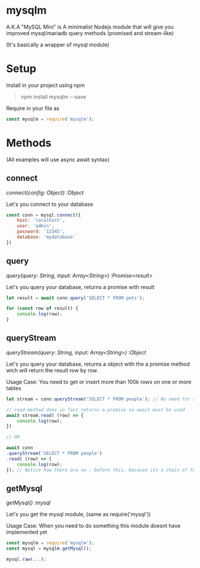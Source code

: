 # mysqlm
A.K.A "MySQL Mini" is
A minimalist Nodejs module that will give you improved mysql/mariadb query methods (promised and stream-like)

(It's basically a wrapper of mysql module)

# Setup
Install in your project using npm
> npm install mysqlm --save

Require in your file as
````javascript
const mysqlm = require('mysqlm');
````
# Methods
(All examples will use async await syntax)
## connect 
*connect(config: Object) :Object*

Let's you connect to your database

````javascript
const conn = mysql.connect({
    host: 'localhost',
    user: 'admin',
    password: '12345',
    database: 'mydatabase'
})
````

## query
*query(query: String, input: Array\<String>) :Promise\<result>*

Let's you query your database, returns a promise with result

````javascript
let result = await conn.query('SELECT * FROM pets');

for (const row of result) {
    console.log(row);
}
````

## queryStream
*queryStream(query: String, input: Array\<String>) :Object*

Let's you query your database, returns a object with the a promise method wich will return the result row by row.

Usage Case: You need to get or insert more than 100k rows on one or more tables

````javascript
let stream = conn.queryStream('SELECT * FROM people'); // No need for await here since queryStream doesn't return a promise

// read method does in fact returns a promise so await must be used
await stream.read( (row) => {
    console.log(row);
})

// OR

await conn
.queryStream('SELECT * FROM people')
.read( (row) => {
    console.log(row);
}); // Notice how there are no ; before this, because its a chain of functions

````

## getMysql
*getMysql() :mysql*

Let's you get the mysql module, (same as require('mysql'))

Usage Case: When you need to do something this module doesnt have implemented yet

````javascript
const mysqlm = require('mysqlm');
const mysql = mysqlm.getMysql();

mysql.raw(...);
````